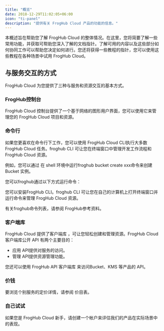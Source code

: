 ```yaml
---
title: "概览"
date: 2018-12-29T11:02:05+06:00
icon: "ti-panel"
description: "提供有关 FrogHub Cloud 产品的功能的信息。"
---
```


本概述旨在帮助您了解 FrogHub Cloud 的整体情况。在这里，您将简要了解一些常用功能，并获取可帮助您深入了解的文档指针。了解可用的内容以及这些部分如何协同工作可以帮助您决定如何进行。您还将获得一些教程的指针，您可以使用这些教程在各种场景中试用 FrogHub Cloud。


## 与服务交互的方式
FrogHub Cloud 为您提供了三种与服务和资源交互的基本方式。

### FrogHub控制台

FrogHub Cloud 控制台提供了一个基于网络的图形用户界面，您可以使用它来管理您的 FrogHub Cloud 项目和资源。


### 命令行
如果您更喜欢在命令行下工作，您可以使用 FrogHub Cloud CLI执行大多数 FrogHub Cloud 任务。froghub CLI 可让您在终端窗口中管理开发工作流程和 FrogHub Cloud 资源。

例如，您可以通过 在 shell 环境中运行froghub bucket create xxx命令来创建 Bucket 实例。

您可以froghub通过以下方式运行命令：

您可以安装FrogHub CLI。froghub CLI 可让您在自己的计算机上打开终端窗口并运行命令来管理 FrogHub Cloud 资源。

有关froghub命令列表，请参阅 FrogHub参考资料。

### 客户端库
FrogHub Cloud 提供了客户端库 ，可让您轻松创建和管理资源。FrogHub Cloud 客户端库公开 API 有两个主要目的：

* 应用 API提供对服务的访问。
* 管理 API提供资源管理功能。

您还可以使用 FrogHub API 客户端库 来访问Bucket、KMS 等产品的 API。

### 价钱
要浏览个别服务的定价详情，请参阅 价目表。


### 自己试试 
如果您是 FrogHub Cloud 新手，请创建一个帐户来评估我们的产品在实际场景中的表现。